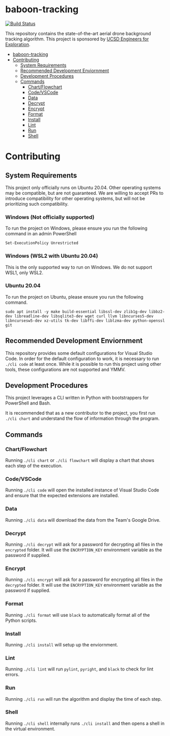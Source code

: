 # baboon-tracking
[![Build Status](https://travis-ci.org/UCSD-E4E/baboon-tracking.svg?branch=master)](https://travis-ci.org/UCSD-E4E/baboon-tracking)

This repository contains the state-of-the-art aerial drone background tracking algorithm.  This project is sponsored by [UCSD Engineers for Exploration](http://e4e.ucsd.edu/).

- [baboon-tracking](#baboon-tracking)
- [Contributing](#contributing)
  - [System Requirements](#system-requirements)
  - [Recommended Development Enviornment](#recommended-development-enviornment)
  - [Development Procedures](#development-procedures)
  - [Commands](#commands)
    - [Chart/Flowchart](#chartflowchart)
    - [Code/VSCode](#codevscode)
    - [Data](#data)
    - [Decrypt](#decrypt)
    - [Encrypt](#encrypt)
    - [Format](#format)
    - [Install](#install)
    - [Lint](#lint)
    - [Run](#run)
    - [Shell](#shell)

# Contributing
## System Requirements
This project only officially runs on Ubuntu 20.04.  Other operating systems may be compatible, but are not guaranteed. We are willing to accept PRs to introduce compatibility for other operating systems, but will not be prioritizing such compatibility.

### Windows (Not officially supported)
To run the project on Windows, please ensure you run the following command in an admin PowerShell
```
Set-ExecutionPolicy Unrestricted
```

### Windows (WSL2 with Ubuntu 20.04)
This is the only supported way to run on Windows.  We do not support WSL1, only WSL2.

### Ubuntu 20.04
To run the project on Ubuntu, please ensure you run the following command.
```
sudo apt install -y make build-essential libssl-dev zlib1g-dev libbz2-dev libreadline-dev libsqlite3-dev wget curl llvm libncurses5-dev libncursesw5-dev xz-utils tk-dev libffi-dev liblzma-dev python-openssl git
```

## Recommended Development Enviornment
This repository provides some default configurations for Visual Studio Code.  In order for the default configuration to work, it is necessary to run `./cli code` at least once.  While it is possible to run this project using other tools, these configurations are not supported and YMMV.

## Development Procedures
This project leverages a CLI written in Python with bootstrappers for PowerShell and Bash.

It is recommended that as a new contributor to the project, you first run `./cli chart` and understand the flow of information through the program.

## Commands
### Chart/Flowchart
Running `./cli chart` or `./cli flowchart` will display a chart that shows each step of the execution.
### Code/VSCode
Running `./cli code` will open the installed instance of Visual Studio Code and ensure that the expected extensions are installed.
### Data
Running `./cli data` will download the data from the Team's Google Drive.
### Decrypt
Running `./cli decrypt` will ask for a password for decrypting all files in the `encrypted` folder.  It will use the `ENCRYPTION_KEY` environment variable as the password if supplied.
### Encrypt
Running `./cli encrypt` will ask for a password for encrypting all files in the `decrypted` folder.  It will use the `ENCRYPTION_KEY` environment variable as the password if supplied.
### Format
Running `./cli format` will use `black` to automatically format all of the Python scripts.
### Install
Running `./cli install` will setup up the enviornment.
### Lint
Running `./cli lint` will run `pylint`, `pyright`, and `black` to check for lint errors.
### Run
Running `./cli run` will run the algorithm and display the time of each step.
### Shell
Running `./cli shell` internally runs `./cli install` and then opens a shell in the virtual environment.

